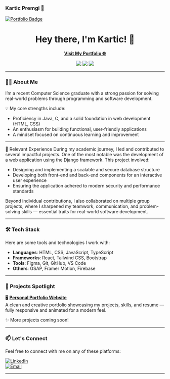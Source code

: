### Kartic Premgi 👋

<div id="badges">
  <a href="https://kartic23.github.io/Portfolio/">
    <img src="https://img.shields.io/badge/Portfolio-green?logoColor=white" alt="Portfolio Badge"/>
  </a>
</div>


<h1 align="center">Hey there, I'm Kartic! 👋</h1>
<p align="center">
  <a href="https://kartic23.github.io/Portfolio/"><strong>Visit My Portfolio 🌐</strong></a>
</p>

<p align="center">
  <img src="https://img.shields.io/badge/Frontend%20Dev-%F0%9F%92%BB-blue" />
  <img src="https://img.shields.io/badge/UI/UX%20Design-%F0%9F%93%8A-orange" />
  <img src="https://img.shields.io/badge/Open%20Source-%E2%9D%A4-red" />
</p>

---

### 👨‍💻 About Me

I’m a recent Computer Science graduate with a strong passion for solving real-world problems through programming and software development.

💡 My core strengths include:

- Proficiency in Java, C, and a solid foundation in web development (HTML, CSS)
- An enthusiasm for building functional, user-friendly applications
- A mindset focused on continuous learning and improvement


---

💼 Relevant Experience
During my academic journey, I led and contributed to several impactful projects. One of the most notable was the development of a web application using the Django framework. This project involved:
- Designing and implementing a scalable and secure database structure
- Developing both front-end and back-end components for an interactive user experience
- Ensuring the application adhered to modern security and performance standards

Beyond individual contributions, I also collaborated on multiple group projects, where I sharpened my teamwork, communication, and problem-solving skills — essential traits for real-world software development.

---

### 🛠️ Tech Stack

Here are some tools and technologies I work with:

- **Languages**: HTML, CSS, JavaScript, TypeScript
- **Frameworks**: React, Tailwind CSS, Bootstrap
- **Tools**: Figma, Git, GitHub, VS Code
- **Others**: GSAP, Framer Motion, Firebase

---

### 📌 Projects Spotlight

🖥️ [**Personal Portfolio Website**](https://kartic23.github.io/Portfolio/)  
A clean and creative portfolio showcasing my projects, skills, and resume — fully responsive and animated for a modern feel.

✨ More projects coming soon!

---

### 📫 Let's Connect

Feel free to connect with me on any of these platforms:

[![LinkedIn](https://img.shields.io/badge/LinkedIn-0077B5?style=flat&logo=linkedin&logoColor=white)](https://www.linkedin.com/in/your-link/)  
[![Email](https://img.shields.io/badge/Email-D14836?style=flat&logo=gmail&logoColor=white)](mailto:your.email@example.com)

---


